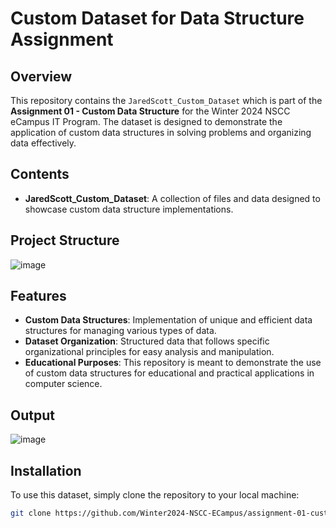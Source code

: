 # Custom Dataset for Data Structure Assignment

## Overview

This repository contains the `JaredScott_Custom_Dataset` which is part of the **Assignment 01 - Custom Data Structure** for the Winter 2024 NSCC eCampus IT Program. The dataset is designed to demonstrate the application of custom data structures in solving problems and organizing data effectively.

## Contents

- **JaredScott_Custom_Dataset**: A collection of files and data designed to showcase custom data structure implementations.

## Project Structure

![image](https://github.com/user-attachments/assets/d026c7a4-c1f7-4175-9f8b-99a63485790c)

  
## Features

- **Custom Data Structures**: Implementation of unique and efficient data structures for managing various types of data.
- **Dataset Organization**: Structured data that follows specific organizational principles for easy analysis and manipulation.
- **Educational Purposes**: This repository is meant to demonstrate the use of custom data structures for educational and practical applications in computer science.

## Output

![image](https://github.com/user-attachments/assets/d50a6f91-c09a-456b-89ef-943e43dc0d28)


## Installation

To use this dataset, simply clone the repository to your local machine:

```bash
git clone https://github.com/Winter2024-NSCC-ECampus/assignment-01-custom-data-structure-Autoscotty43.git
